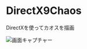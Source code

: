 # DirectX9Chaos
DirectXを使ってカオスを描画

![画面キャプチャー](https://github.com/kenjinote/DirectX9Chaos/wiki/preview.png "画面キャプチャー")
